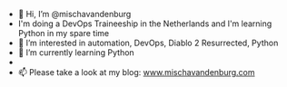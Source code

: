 - 👋 Hi, I’m @mischavandenburg
-    I'm doing a DevOps Traineeship in the Netherlands and I'm learning Python in my spare time 
- 👀 I’m interested in automation, DevOps, Diablo 2 Resurrected, Python
- 🌱 I’m currently learning Python
-
- 📫 Please take a look at my blog: www.mischavandenburg.com

<!---
mischavandenburg/mischavandenburg is a ✨ special ✨ repository because its `README.md` (this file) appears on your GitHub profile.
You can click the Preview link to take a look at your changes.
--->
